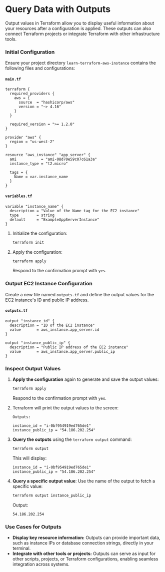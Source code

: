 # **Query Data with Outputs**

Output values in Terraform allow you to display useful information about your resources after a configuration is applied. These outputs can also connect Terraform projects or integrate Terraform with other infrastructure tools.

### **Initial Configuration**

Ensure your project directory `learn-terraform-aws-instance` contains the following files and configurations:

#### `main.tf`
```hcl
terraform {
  required_providers {
    aws = {
      source  = "hashicorp/aws"
      version = "~> 4.16"
    }
  }

  required_version = ">= 1.2.0"
}

provider "aws" {
  region = "us-west-2"
}

resource "aws_instance" "app_server" {
  ami           = "ami-08d70e59c07c61a3a"
  instance_type = "t2.micro"

  tags = {
    Name = var.instance_name
  }
}
```

#### `variables.tf`
```hcl
variable "instance_name" {
  description = "Value of the Name tag for the EC2 instance"
  type        = string
  default     = "ExampleAppServerInstance"
}
```

1. Initialize the configuration:
   ```bash
   terraform init
   ```

2. Apply the configuration:
   ```bash
   terraform apply
   ```
   Respond to the confirmation prompt with `yes`.

### **Output EC2 Instance Configuration**

Create a new file named `outputs.tf` and define the output values for the EC2 instance's ID and public IP address.

#### `outputs.tf`
```hcl
output "instance_id" {
  description = "ID of the EC2 instance"
  value       = aws_instance.app_server.id
}

output "instance_public_ip" {
  description = "Public IP address of the EC2 instance"
  value       = aws_instance.app_server.public_ip
}
```

### **Inspect Output Values**

1. **Apply the configuration** again to generate and save the output values:
   ```bash
   terraform apply
   ```
   Respond to the confirmation prompt with `yes`.

2. Terraform will print the output values to the screen:
   ```plaintext
   Outputs:

   instance_id = "i-0bf954919ed765de1"
   instance_public_ip = "54.186.202.254"
   ```

3. **Query the outputs** using the `terraform output` command:
   ```bash
   terraform output
   ```
   This will display:
   ```plaintext
   instance_id = "i-0bf954919ed765de1"
   instance_public_ip = "54.186.202.254"
   ```

4. **Query a specific output value**:
   Use the name of the output to fetch a specific value:
   ```bash
   terraform output instance_public_ip
   ```
   Output:
   ```plaintext
   54.186.202.254
   ```

### **Use Cases for Outputs**

- **Display key resource information:** Outputs can provide important data, such as instance IPs or database connection strings, directly in your terminal.
- **Integrate with other tools or projects:** Outputs can serve as input for other scripts, projects, or Terraform configurations, enabling seamless integration across systems.
